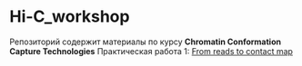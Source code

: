# Hi-C_workshop
Репозиторий содержит материалы по курсу **Chromatin Conformation Capture Technologies**
Практическая работа 1: [From reads to contact map](./from_reads_to_contact_map/readme.md)